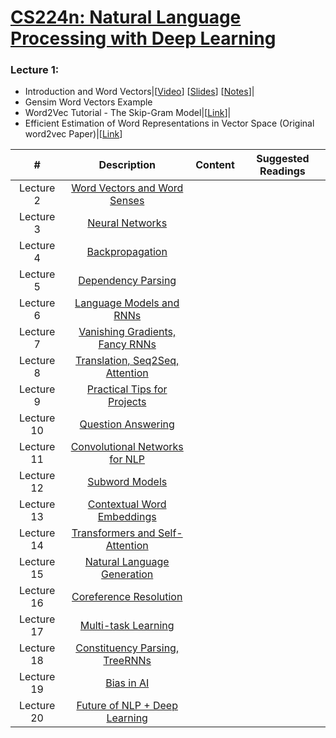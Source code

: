 # [CS224n: Natural Language Processing with Deep Learning](https://web.stanford.edu/class/archive/cs/cs224n/cs224n.1194/)

### Lecture 1:
- Introduction and Word Vectors|[[Video](https://www.youtube.com/watch?v=8rXD5-xhemo&list=PLoROMvodv4rOhcuXMZkNm7j3fVwBBY42z&index=1)] [[Slides](https://web.stanford.edu/class/archive/cs/cs224n/cs224n.1194/slides/cs224n-2019-lecture01-wordvecs1.pdf)] [[Notes](https://web.stanford.edu/class/archive/cs/cs224n/cs224n.1194/readings/cs224n-2019-notes01-wordvecs1.pdf)]|
- Gensim Word Vectors Example
- Word2Vec Tutorial - The Skip-Gram Model|[[Link](http://mccormickml.com/2016/04/19/word2vec-tutorial-the-skip-gram-model/)]|
- Efficient Estimation of Word Representations in Vector Space (Original word2vec Paper)|[[Link](https://arxiv.org/pdf/1301.3781.pdf)]

|#|Description|Content|Suggested Readings|
|:---:|:---:|:---:|:---:|
|Lecture 2|[Word Vectors and Word Senses](https://www.youtube.com/watch?v=kEMJRjEdNzM&list=PLoROMvodv4rOhcuXMZkNm7j3fVwBBY42z&index=2)|
|Lecture 3|[Neural Networks](https://www.youtube.com/watch?v=8CWyBNX6eDo&list=PLoROMvodv4rOhcuXMZkNm7j3fVwBBY42z&index=3)|
|Lecture 4|[Backpropagation](https://www.youtube.com/watch?v=yLYHDSv-288&list=PLoROMvodv4rOhcuXMZkNm7j3fVwBBY42z&index=4)|
|Lecture 5|[Dependency Parsing](https://www.youtube.com/watch?v=nC9_RfjYwqA&list=PLoROMvodv4rOhcuXMZkNm7j3fVwBBY42z&index=5)|
|Lecture 6|[Language Models and RNNs](https://www.youtube.com/watch?v=iWea12EAu6U&list=PLoROMvodv4rOhcuXMZkNm7j3fVwBBY42z&index=6)|
|Lecture 7|[Vanishing Gradients, Fancy RNNs](https://www.youtube.com/watch?v=QEw0qEa0E50&list=PLoROMvodv4rOhcuXMZkNm7j3fVwBBY42z&index=7)|
|Lecture 8|[Translation, Seq2Seq, Attention](https://www.youtube.com/watch?v=XXtpJxZBa2c&list=PLoROMvodv4rOhcuXMZkNm7j3fVwBBY42z&index=8)|
|Lecture 9|[Practical Tips for Projects](https://www.youtube.com/watch?v=fyqm8fRDgl0&list=PLoROMvodv4rOhcuXMZkNm7j3fVwBBY42z&index=9)|
|Lecture 10|[Question Answering](https://www.youtube.com/watch?v=yIdF-17HwSk&list=PLoROMvodv4rOhcuXMZkNm7j3fVwBBY42z&index=10)|
|Lecture 11|[Convolutional Networks for NLP](https://www.youtube.com/watch?v=EAJoRA0KX7I&list=PLoROMvodv4rOhcuXMZkNm7j3fVwBBY42z&index=11)|
|Lecture 12|[Subword Models](https://www.youtube.com/watch?v=9oTHFx0Gg3Q&list=PLoROMvodv4rOhcuXMZkNm7j3fVwBBY42z&index=12)|
|Lecture 13|[Contextual Word Embeddings](https://www.youtube.com/watch?v=S-CspeZ8FHc&list=PLoROMvodv4rOhcuXMZkNm7j3fVwBBY42z&index=13)|
|Lecture 14|[Transformers and Self-Attention](https://www.youtube.com/watch?v=5vcj8kSwBCY&list=PLoROMvodv4rOhcuXMZkNm7j3fVwBBY42z&index=14)|
|Lecture 15|[Natural Language Generation](https://www.youtube.com/watch?v=4uG1NMKNWCU&list=PLoROMvodv4rOhcuXMZkNm7j3fVwBBY42z&index=15)|
|Lecture 16|[Coreference Resolution](https://www.youtube.com/watch?v=i19m4GzBhfc&list=PLoROMvodv4rOhcuXMZkNm7j3fVwBBY42z&index=16)|
|Lecture 17|[Multi-task Learning](https://www.youtube.com/watch?v=M8dsZsEtEsg&list=PLoROMvodv4rOhcuXMZkNm7j3fVwBBY42z&index=17)|
|Lecture 18|[Constituency Parsing, TreeRNNs](https://www.youtube.com/watch?v=6Z4A3RSf-HY&list=PLoROMvodv4rOhcuXMZkNm7j3fVwBBY42z&index=18)|
|Lecture 19|[Bias in AI](https://www.youtube.com/watch?v=XR8YSRcuVLE&list=PLoROMvodv4rOhcuXMZkNm7j3fVwBBY42z&index=19)|
|Lecture 20|[Future of NLP + Deep Learning](https://www.youtube.com/watch?v=3wWZBGN-iX8&list=PLoROMvodv4rOhcuXMZkNm7j3fVwBBY42z&index=20)|
